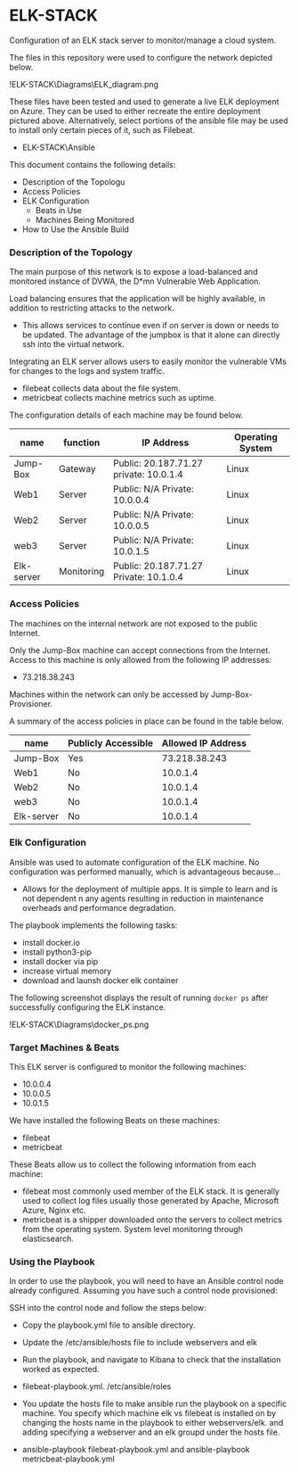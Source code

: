# ELK-STACK
Configuration of an ELK stack server to monitor/manage a cloud system.

The files in this repository were used to configure the network depicted below.

!ELK-STACK\Diagrams\ELK_diagram.png 

These files have been tested and used to generate a live ELK deployment on Azure. They can be used to either recreate the entire deployment pictured above. Alternatively, select portions of the ansible file may be used to install only certain pieces of it, such as Filebeat.

  - ELK-STACK\Ansible

This document contains the following details:
- Description of the Topologu
- Access Policies
- ELK Configuration
  - Beats in Use
  - Machines Being Monitored
- How to Use the Ansible Build


### Description of the Topology

The main purpose of this network is to expose a load-balanced and monitored instance of DVWA, the D*mn Vulnerable Web Application.

Load balancing ensures that the application will be highly available, in addition to restricting attacks to the network.
- This allows services to continue even if on server is down or needs to be updated. The advantage of the jumpbox is that it alone can directly ssh into the virtual network.

Integrating an ELK server allows users to easily monitor the vulnerable VMs for changes to the logs and system traffic.
- filebeat collects data about the file system.
- metricbeat collects machine metrics such as uptime.

The configuration details of each machine may be found below.


| name       | function   | IP Address                              | Operating System |
|------------|------------|-----------------------------------------|------------------|
| Jump-Box   | Gateway    | Public: 20.187.71.27 private: 10.0.1.4  | Linux            |
| Web1       | Server     | Public: N/A Private: 10.0.0.4           | Linux            |
| Web2       | Server     | Public: N/A Private: 10.0.0.5           | Linux            |
| web3       | Server     | Public: N/A Private: 10.0.1.5           | Linux            |
| Elk-server | Monitoring | Public: 20.187.71.27 Private: 10.1.0.4  | Linux            |

### Access Policies

The machines on the internal network are not exposed to the public Internet. 

Only the Jump-Box machine can accept connections from the Internet. Access to this machine is only allowed from the following IP addresses:

- 73.218.38.243

Machines within the network can only be accessed by Jump-Box-Provisioner.

A summary of the access policies in place can be found in the table below.

| name       | Publicly Accessible | Allowed IP Address |
|------------|---------------------|--------------------|
| Jump-Box   | Yes                 | 73.218.38.243      |
| Web1       | No                  | 10.0.1.4           |
| Web2       | No                  | 10.0.1.4           |
| web3       | No                  | 10.0.1.4           |
| Elk-server | No                  | 10.0.1.4           |

### Elk Configuration

Ansible was used to automate configuration of the ELK machine. No configuration was performed manually, which is advantageous because...
- Allows for the deployment of multiple apps. It is simple to learn and is not dependent n any agents resulting in reduction in maintenance overheads and performance degradation. 

The playbook implements the following tasks:
- install docker.io
- install python3-pip
- install docker via pip
- increase virtual memory
- download and launsh docker elk container

The following screenshot displays the result of running `docker ps` after successfully configuring the ELK instance.

!ELK-STACK\Diagrams\docker_ps.png

### Target Machines & Beats
This ELK server is configured to monitor the following machines:
- 10.0.0.4
- 10.0.0.5
- 10.0.1.5

We have installed the following Beats on these machines:
- filebeat
- metricbeat

These Beats allow us to collect the following information from each machine:
- filebeat most commonly used member of the ELK stack. It is generally used to collect log files usually those generated by Apache, Microsoft Azure, Nginx etc.
- metricbeat is a shipper downloaded onto the servers to collect metrics from the operating system. System level monitoring through elasticsearch.

### Using the Playbook
In order to use the playbook, you will need to have an Ansible control node already configured. Assuming you have such a control node provisioned: 

SSH into the control node and follow the steps below:
- Copy the playbook.yml file to ansible directory.
- Update the /etc/ansible/hosts file to include webservers and elk
- Run the playbook, and navigate to Kibana to check that the installation worked as expected.

- filebeat-playbook.yml. /etc/ansible/roles
- You update the hosts file to make ansible run the playbook on a specific machine. You specify which machine elk vs filebeat is installed on by changing the hosts name in the playbook to either webservers/elk. and adding specifying a webserver and an elk groupd under the hosts file.
- ansible-playbook filebeat-playbook.yml and ansible-playbook metricbeat-playbook.yml
